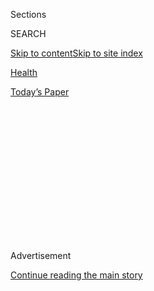 <div id="app">

<div>

<div>

<div>

<div class="NYTAppHideMasthead css-1q2w90k e1suatyy0">

<div class="section css-ui9rw0 e1suatyy2">

<div class="css-eph4ug er09x8g0">

<div class="css-6n7j50">

</div>

<span class="css-1dv1kvn">Sections</span>

<div class="css-10488qs">

<span class="css-1dv1kvn">SEARCH</span>

</div>

[Skip to content](#site-content)[Skip to site
index](#site-index)

</div>

<div id="masthead-section-label" class="css-1wr3we4 eaxe0e00">

[Health](https://www.nytimes3xbfgragh.onion/section/health)

</div>

<div class="css-10698na e1huz5gh0">

</div>

</div>

<div id="masthead-bar-one" class="section hasLinks css-15hmgas e1csuq9d3">

<div class="css-uqyvli e1csuq9d0">

</div>

<div class="css-1uqjmks e1csuq9d1">

</div>

<div class="css-9e9ivx">

[](https://myaccount.nytimes3xbfgragh.onion/auth/login?response_type=cookie&client_id=vi)

</div>

<div class="css-1bvtpon e1csuq9d2">

[Today’s
Paper](https://www.nytimes3xbfgragh.onion/section/todayspaper)

</div>

</div>

</div>

</div>

<div data-aria-hidden="false">

<div id="site-content" data-role="main">

<div>

<div class="css-1aor85t" style="opacity:0.000000001;z-index:-1;visibility:hidden">

<div class="css-1hqnpie">

<div class="css-epjblv">

<span class="css-17xtcya">[Health](/section/health)</span><span class="css-x15j1o">|</span><span class="css-fwqvlz">The
Flu Season May Yet Turn Ugly, C.D.C.
Warns</span>

</div>

<div class="css-k008qs">

<div class="css-1iwv8en">

<span class="css-18z7m18"></span>

<div>

</div>

</div>

<span class="css-1n6z4y">https://nyti.ms/2T5Bvou</span>

<div class="css-1705lsu">

<div class="css-4xjgmj">

<div class="css-4skfbu" data-role="toolbar" data-aria-label="Social Media Share buttons, Save button, and Comments Panel with current comment count" data-testid="share-tools">

  - 
  - 
  - 
  - 
    
    <div class="css-6n7j50">
    
    </div>

  - 

</div>

</div>

</div>

</div>

</div>

</div>

<div id="NYT_TOP_BANNER_REGION" class="css-13pd83m">

</div>

<div id="top-wrapper" class="css-1sy8kpn">

<div id="top-slug" class="css-l9onyx">

Advertisement

</div>

[Continue reading the main
story](#after-top)

<div class="ad top-wrapper" style="text-align:center;height:100%;display:block;min-height:250px">

<div id="top" class="place-ad" data-position="top" data-size-key="top">

</div>

</div>

<div id="after-top">

</div>

</div>

<div>

<div id="sponsor-wrapper" class="css-1hyfx7x">

<div id="sponsor-slug" class="css-19vbshk">

Supported by

</div>

[Continue reading the main
story](#after-sponsor)

<div id="sponsor" class="ad sponsor-wrapper" style="text-align:center;height:100%;display:block">

</div>

<div id="after-sponsor">

</div>

</div>

<div class="css-186x18t">

Global health

</div>

<div class="css-1vkm6nb ehdk2mb0">

# The Flu Season May Yet Turn Ugly, C.D.C. Warns

</div>

Almost as many people are falling ill as did two years ago, in what was
a particularly severe flu season. But this season’s virus is unusual,
and it’s too early to tell how
dangerous.

<div class="css-79elbk" data-testid="photoviewer-wrapper">

<div class="css-z3e15g" data-testid="photoviewer-wrapper-hidden">

</div>

<div class="css-1a48zt4 ehw59r15" data-testid="photoviewer-children">

![<span class="css-16f3y1r e13ogyst0" data-aria-hidden="true">Administering
a flu vaccine in Memphis. This year’s flu season began unusually early,
and the Centers for Disease Control and Prevention has reported
widespread flu in 46
states.</span><span class="css-cnj6d5 e1z0qqy90" itemprop="copyrightHolder"><span class="css-1ly73wi e1tej78p0">Credit...</span><span><span>Jim
Weber/Daily Memphian, via Associated
Press</span></span></span>](https://static01.graylady3jvrrxbe.onion/images/2020/01/08/science/08FLU/08FLU-articleLarge.jpg?quality=75&auto=webp&disable=upscale)

</div>

</div>

<div class="css-18e8msd">

<div class="css-vp77d3 epjyd6m0">

<div class="css-hus3qt ey68jwv0" data-aria-hidden="true">

[![Donald G. McNeil
Jr.](https://static01.graylady3jvrrxbe.onion/images/2018/06/13/multimedia/author-donald-g-mcneil-jr/author-donald-g-mcneil-jr-thumbLarge-v4.png
"Donald G. McNeil Jr.")](https://www.nytimes3xbfgragh.onion/by/donald-g-mcneil-jr)

</div>

<div class="css-1baulvz">

By [<span class="css-1baulvz last-byline" itemprop="name">Donald G.
McNeil
Jr.</span>](https://www.nytimes3xbfgragh.onion/by/donald-g-mcneil-jr)

</div>

</div>

  - 
    
    <div class="css-ld3wwf e16638kd2">
    
    Published Jan. 8, 2020Updated Jan. 17,
    2020
    
    </div>

  - 
    
    <div class="css-4xjgmj">
    
    <div class="css-pvvomx" data-role="toolbar" data-aria-label="Social Media Share buttons, Save button, and Comments Panel with current comment count" data-testid="share-tools">
    
      - 
      - 
      - 
      - 
        
        <div class="css-6n7j50">
        
        </div>
    
      - 
    
    </div>
    
    </div>

</div>

</div>

<div class="section meteredContent css-1r7ky0e" name="articleBody" itemprop="articleBody">

<div class="css-1fanzo5 StoryBodyCompanionColumn">

<div class="css-53u6y8">

The United States may be headed into a bad flu season, according to
figures recently released by the Centers for Disease Control and
Prevention.

As of the last week of December, [“widespread” flu activity was
reported](https://www.cdc.gov/flu/weekly/index.htm) by health
departments in 46 states. More ominously, a second measure — the
percentage of patients with flu symptoms visiting medical clinics — shot
up almost to the peak reached at the height of the 2017-18 flu season,
which was [the most severe in a
decade](https://www.nytimes3xbfgragh.onion/2018/01/26/health/flu-rates-deaths.html).

About[61,000 Americans died of flu that
season](https://www.cdc.gov/flu/about/burden-averted/2017-2018.htm), the
C.D.C. said. (The original estimate of 79,000 [was revised
downward](https://www.cdc.gov/flu/about/burden-averted/2017-2018.htm#anchor_1574361280230)
last year; the agency said the number changed as more death certificate
information became available.)

This year’s flu vaccine may not be particularly effective against the
strain of the virus now widespread in the United States, experts said.
But even so, it’s worth getting the shot: people who are vaccinated fare
better if struck by the flu than those who are not.

</div>

</div>

<div class="css-1fanzo5 StoryBodyCompanionColumn">

<div class="css-53u6y8">

It is still too early to know how severe this season will be, said
[Lynnette
Brammer](https://www.cdc.gov/flu/resource-center/partners/flu-fighter-lynnette-brammer.htm),
leader of the agency’s domestic influenza surveillance team.

Although many people are coming down with flu, the two chief indicators
of severity — hospitalizations and deaths — are not yet elevated, she
noted.

Deaths from pneumonia and flu are actually lower than normal at this
time. But reports of hospitalization and death normally lag other
indicators by at least two weeks.

The current season [did begin unusually
early](https://time.com/5746409/early-flu-season-2019-2020/). By late
November, the flu had hit hard in the Deep South, from Texas to Georgia.
The virus then broke out in California and the Rocky Mountain states,
but was not widespread in the Northeast until recently.

That pattern echoes what happened in Australia, where winter runs from
June through August. [Flu came unusually early to the Southern
Hemisphere](https://www.nytimes3xbfgragh.onion/2019/10/04/health/flu-australia-america.html)
in 2019. In seasons when Australia has a bad flu season, the Northern
Hemisphere sometimes does, too.

</div>

</div>

<div class="css-1fanzo5 StoryBodyCompanionColumn">

<div class="css-53u6y8">

In another important way, however, the United States is not following
Australia’s lead. The A(H3N2) strain of influenza was dominant there
last year, while most American cases this season have been caused by a
very different strain, called B Victoria. (B strains are named for the
cities where they were first isolated.)

B strain flus do not normally arrive until late in the season. But when
they do, “they often impact children more than adults and older adults,”
Ms. Brammer said.

*\[What parents need to know about*[*this flu
season*](https://parenting.nytimes3xbfgragh.onion/childrens-health/flu-season-children)*\]*

The C.D.C. tracks the deaths of children individually, rather than
making estimates, as is done for adults. Those over 65 are usually the
group hardest hit by flu. Thus far this season, 27 children have died of
flu — in 2017-18, 187 died — but pediatric deaths don’t normally start
peaking until mid-January.

On the rise now is the A(H1N1)pdm09 strain, which is a descendant of the
pandemic “swine flu” that first appeared in 2009 and then morphed into a
seasonal flu.

H1N1 strains are usually the first to appear. They usually cause fewer
hospitalizations and deaths per capita than B strains or A(H3N2).

Thus far, based on limited testing data, this season’s flu shot[does not
look like a good
match](https://www.cdc.gov/flu/season/faq-flu-season-2019-2020.htm) for
the B Victoria flu and may not be very effective, the C.D.C. said. But
the shot does still appear to be well matched for the A(H1N1)pdm09
strain.

C.D.C. flu data relies on reports from doctors’ offices, clinics and
hospital emergency rooms about how many patients come in with flu
symptoms.

</div>

</div>

<div class="css-1fanzo5 StoryBodyCompanionColumn">

<div class="css-53u6y8">

An even faster measurement of flu’s spread comes from [Kinsa
Health](https://www.nytimes3xbfgragh.onion/2018/01/16/health/smart-thermometers-flu.html),
which collects daily readings of fevers from up to two million users
around the country who own its thermometers. The devices connect to
smartphones and instantly upload readings to the company’s app.

***\[*[*Like the Science Times page on
Facebook.*](http://on.fb.me/1paTQ1h)** ****** *| Sign up for the*
**[*Science Times newsletter.*](http://nyti.ms/1MbHaRU)*\]***

Kinsa readings indicate that flulike activity peaked on Dec. 24 at a
level just below the 2017-18 level — confirming what the C.D.C. found —
and has since dropped by almost a third, said Nita Nehru, a company
spokeswoman.

But even this week’s lower figure “is much higher than is typical of
this time of year,” she added. It may bounce up again soon, now that
students have returned to school from holiday vacations.

The company assumes that fevers lasting three or more days indicate flu
rather than a common cold, said Inder Singh, the company’s founder.

The C.D.C. has not endorsed Kinsa’s methods, but the data does show flu
patterns at least a week or two ahead of reports from medical clinics.

Thus far, almost none of the hundreds of samples tested by the C.D.C.
have been resistant to Tamiflu or any other common antiflu drug. Those
medications do not cure the flu; they only reduce the severity of an
infection, and only if they are taken early.

</div>

</div>

</div>

<div>

</div>

<div>

</div>

<div>

</div>

<div>

<div id="bottom-wrapper" class="css-1ede5it">

<div id="bottom-slug" class="css-l9onyx">

Advertisement

</div>

[Continue reading the main
story](#after-bottom)

<div id="bottom" class="ad bottom-wrapper" style="text-align:center;height:100%;display:block;min-height:90px">

</div>

<div id="after-bottom">

</div>

</div>

</div>

</div>

</div>

## Site Index

<div>

</div>

## Site Information Navigation

  - [© <span>2020</span> <span>The New York Times
    Company</span>](https://help.nytimes3xbfgragh.onion/hc/en-us/articles/115014792127-Copyright-notice)

<!-- end list -->

  - [NYTCo](https://www.nytco.com/)
  - [Contact
    Us](https://help.nytimes3xbfgragh.onion/hc/en-us/articles/115015385887-Contact-Us)
  - [Work with us](https://www.nytco.com/careers/)
  - [Advertise](https://nytmediakit.com/)
  - [T Brand Studio](http://www.tbrandstudio.com/)
  - [Your Ad
    Choices](https://www.nytimes3xbfgragh.onion/privacy/cookie-policy#how-do-i-manage-trackers)
  - [Privacy](https://www.nytimes3xbfgragh.onion/privacy)
  - [Terms of
    Service](https://help.nytimes3xbfgragh.onion/hc/en-us/articles/115014893428-Terms-of-service)
  - [Terms of
    Sale](https://help.nytimes3xbfgragh.onion/hc/en-us/articles/115014893968-Terms-of-sale)
  - [Site
    Map](https://spiderbites.nytimes3xbfgragh.onion)
  - [Help](https://help.nytimes3xbfgragh.onion/hc/en-us)
  - [Subscriptions](https://www.nytimes3xbfgragh.onion/subscription?campaignId=37WXW)

</div>

</div>

</div>

</div>
